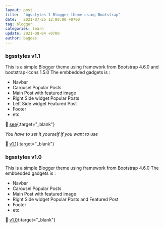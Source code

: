 ```yaml
---
layout: post
title:  "bgsstyles 1 Blogger theme using Bootstrap"
date:   2021-07-25 12:00:00 +0700
tag: blogger
categories: learn
update:	2021-08-04 +0700
author: bagoes
---
```

### bgsstyles v1.1  
This is a simple Blogger theme using framework from Bootstrap 4.6.0 and bootstrap-icons 1.5.0
The embbedded gadgets is :
- Navbar
- Carousel Popular Posts
- Main Post with featured image
- Right Side widget Popular Posts 
- Left Side widget Featured Post
- Footer
- etc

👀 [see](https://bgsstyles-1.blogspot.com/){:target="_blank"}   

_You have to set it yourself if you want to use_

🚀 [v1.1](https://github.com/bagoes/bgsstyles/archive/refs/tags/v1.1.zip){:target="_blank"}   

### bgsstyles v1.0  
This is a simple Blogger theme using framework from Bootstrap 4.6.0
The embbedded gadgets is :
- Navbar
- Carousel Popular Posts
- Main Post with featured image
- Right Side widget Popular Posts and Featured Post
- Footer
- etc  

🚀 [v1.0](https://github.com/bagoes/bgsstyles/releases/download/v1.0/bgsstyles-1.0.xml){:target="_blank"}

